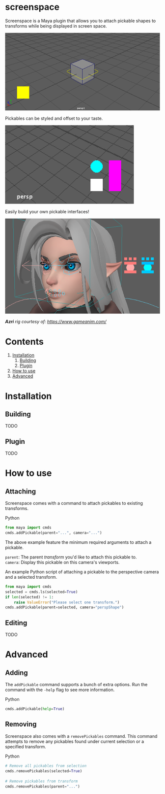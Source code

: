 # screenspace
Screenspace is a Maya plugin that allows you to attach pickable shapes to transforms while being displayed in screen space.

![alt text](resources/screenspace1.png "Pickable")

Pickables can be styled and offset to your taste.

![alt text](resources/screenspace2.png "Style")

Easily build your own pickable interfaces!

![alt text](resources/screenspace3.png "Interfaces")

***Azri** rig courtesy of: https://www.gameanim.com/*

# Contents
1. [Installation](#installation)
    1. [Building](#building)
    2. [Plugin](#plugin)
2. [How to use](#how-to-use)
3. [Advanced](#advanced)

# Installation

## Building
TODO

## Plugin
TODO
# How to use

## Attaching
Screenspace comes with a command to attach pickables to existing transforms.

Python
```python
from maya import cmds
cmds.addPickable(parent="...", camera="...")
```

The above example feature the minimum required arguments to attach a pickable.

`parent`: The parent *transform* you'd like to attach this pickable to.  
`camera`: Display this pickable on this camera's viewports.   

An example Python script of attaching a pickable to the perspective camera and a selected transform.

```python
from maya import cmds
selected = cmds.ls(selected=True)
if len(selected) != 1:
    raise ValueError("Please select one transform.")
cmds.addPickable(parent=selected, camera="perspShape")
```

## Editing
TODO

# Advanced

## Adding
The `addPickable` command supports a bunch of extra options. Run the command with the `-help` flag to see more information.

Python
```python
cmds.addPickable(help=True)
``` 

## Removing
Screenspace also comes with a `removePickables` command. This command attempts to remove any pickables found under current selection or a specified transform.

Python
```python
# Remove all pickables from selection
cmds.removePickables(selected=True)

# Remove pickables from transform
cmds.removePickables(parent="...")
```